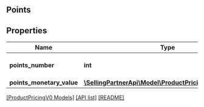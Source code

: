 ## Points

## Properties

Name | Type | Description | Notes
------------ | ------------- | ------------- | -------------
**points_number** | **int** | The number of points. | [optional]
**points_monetary_value** | [**\SellingPartnerApi\Model\ProductPricingV0\MoneyType**](MoneyType.md) |  | [optional]

[[ProductPricingV0 Models]](../) [[API list]](../../Api) [[README]](../../../README.md)
